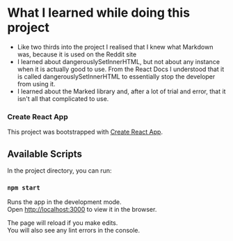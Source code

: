 # What I learned while doing this project
* Like two thirds into the project I realised that I knew what Markdown was, because it is used on the Reddit site
* I learned about dangerouslySetInnerHTML, but not about any instance when it is actually good to use. From the React Docs I understood that it is called dangerouslySetInnerHTML to essentially stop the developer from using it.
* I learned about the Marked library and, after a lot of trial and error, that it isn't all that complicated to use.

### Create React App
This project was bootstrapped with [Create React App](https://github.com/facebook/create-react-app).

## Available Scripts

In the project directory, you can run:

### `npm start`

Runs the app in the development mode.<br>
Open [http://localhost:3000](http://localhost:3000) to view it in the browser.

The page will reload if you make edits.<br>
You will also see any lint errors in the console.

